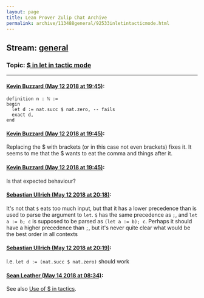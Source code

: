 ```yaml
---
layout: page
title: Lean Prover Zulip Chat Archive 
permalink: archive/113488general/92533inletintacticmode.html
---
```


## Stream: [general](index.html)
### Topic: [$ in let in tactic mode](92533inletintacticmode.html)

---

#### [Kevin Buzzard (May 12 2018 at 19:45)](https://leanprover.zulipchat.com/#narrow/stream/113488-general/topic/%24%20in%20let%20in%20tactic%20mode/near/126468511):
```lean
definition n : ℕ :=
begin
  let d := nat.succ $ nat.zero, -- fails
  exact d,
end
```

#### [Kevin Buzzard (May 12 2018 at 19:45)](https://leanprover.zulipchat.com/#narrow/stream/113488-general/topic/%24%20in%20let%20in%20tactic%20mode/near/126468513):
Replacing the $ with brackets (or in this case not even brackets) fixes it. It seems to me that the $ wants to eat the comma and things after it.

#### [Kevin Buzzard (May 12 2018 at 19:45)](https://leanprover.zulipchat.com/#narrow/stream/113488-general/topic/%24%20in%20let%20in%20tactic%20mode/near/126468514):
Is that expected behaviour?

#### [Sebastian Ullrich (May 12 2018 at 20:18)](https://leanprover.zulipchat.com/#narrow/stream/113488-general/topic/%24%20in%20let%20in%20tactic%20mode/near/126469412):
It's not that `$` eats too much input, but that it has a lower precedence than is used to parse the argument to `let`. `$` has the same precedence as `;`, and `let a := b; c` is supposed to be parsed as `(let a := b); c`. Perhaps it should have a higher precedence than `;`, but it's never quite clear what would be the best order in all contexts

#### [Sebastian Ullrich (May 12 2018 at 20:19)](https://leanprover.zulipchat.com/#narrow/stream/113488-general/topic/%24%20in%20let%20in%20tactic%20mode/near/126469413):
I.e. `let d := (nat.succ $ nat.zero)` should work

#### [Sean Leather (May 14 2018 at 08:34)](https://leanprover.zulipchat.com/#narrow/stream/113488-general/topic/%24%20in%20let%20in%20tactic%20mode/near/126524735):
See also [Use of $ in tactics](https://groups.google.com/d/msg/lean-user/B5tG4xj4xHc/6z8Ipx1pBQAJ).

